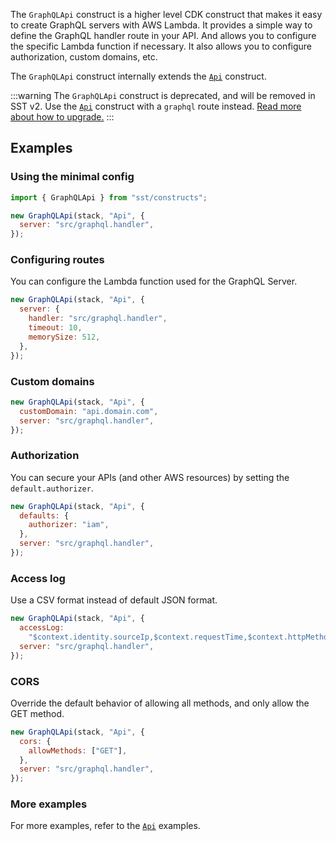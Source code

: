 The `GraphQLApi` construct is a higher level CDK construct that makes it easy to create GraphQL servers with AWS Lambda. It provides a simple way to define the GraphQL handler route in your API. And allows you to configure the specific Lambda function if necessary. It also allows you to configure authorization, custom domains, etc.

The `GraphQLApi` construct internally extends the [`Api`](Api) construct.

:::warning
The `GraphQLApi` construct is deprecated, and will be removed in SST v2. Use the [`Api`](Api.md) construct with a `graphql` route instead. [Read more about how to upgrade.](../upgrade-guide.md#upgrade-to-v118)
:::

## Examples

### Using the minimal config

```js
import { GraphQLApi } from "sst/constructs";

new GraphQLApi(stack, "Api", {
  server: "src/graphql.handler",
});
```

### Configuring routes

You can configure the Lambda function used for the GraphQL Server.

```js
new GraphQLApi(stack, "Api", {
  server: {
    handler: "src/graphql.handler",
    timeout: 10,
    memorySize: 512,
  },
});
```

### Custom domains

```js {2}
new GraphQLApi(stack, "Api", {
  customDomain: "api.domain.com",
  server: "src/graphql.handler",
});
```

### Authorization

You can secure your APIs (and other AWS resources) by setting the `default.authorizer`.

```js {2}
new GraphQLApi(stack, "Api", {
  defaults: {
    authorizer: "iam",
  },
  server: "src/graphql.handler",
});
```

### Access log

Use a CSV format instead of default JSON format.

```js {2-3}
new GraphQLApi(stack, "Api", {
  accessLog:
    "$context.identity.sourceIp,$context.requestTime,$context.httpMethod,$context.routeKey,$context.protocol,$context.status,$context.responseLength,$context.requestId",
  server: "src/graphql.handler",
});
```

### CORS

Override the default behavior of allowing all methods, and only allow the GET method.

```js {2-4}
new GraphQLApi(stack, "Api", {
  cors: {
    allowMethods: ["GET"],
  },
  server: "src/graphql.handler",
});
```

### More examples

For more examples, refer to the [`Api`](Api#examples) examples.
